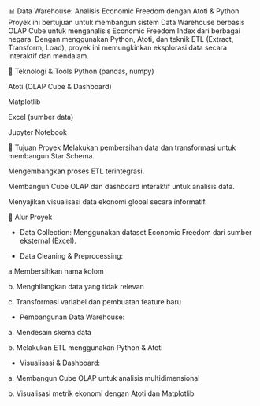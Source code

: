 📊 Data Warehouse: Analisis Economic Freedom dengan Atoti & Python
Proyek ini bertujuan untuk membangun sistem Data Warehouse berbasis OLAP Cube untuk menganalisis Economic Freedom Index dari berbagai negara. Dengan menggunakan Python, Atoti, dan teknik ETL (Extract, Transform, Load), proyek ini memungkinkan eksplorasi data secara interaktif dan mendalam.

🚀 Teknologi & Tools
Python (pandas, numpy)

Atoti (OLAP Cube & Dashboard)

Matplotlib

Excel (sumber data)

Jupyter Notebook

🎯 Tujuan Proyek
Melakukan pembersihan data dan transformasi untuk membangun Star Schema.

Mengembangkan proses ETL terintegrasi.

Membangun Cube OLAP dan dashboard interaktif untuk analisis data.

Menyajikan visualisasi data ekonomi global secara informatif.

📂 Alur Proyek
- Data Collection:
Menggunakan dataset Economic Freedom dari sumber eksternal (Excel).

- Data Cleaning & Preprocessing:

a.Membersihkan nama kolom

b. Menghilangkan data yang tidak relevan

c. Transformasi variabel dan pembuatan feature baru

- Pembangunan Data Warehouse:

a. Mendesain skema data

b. Melakukan ETL menggunakan Python & Atoti

- Visualisasi & Dashboard:

a. Membangun Cube OLAP untuk analisis multidimensional

b. Visualisasi metrik ekonomi dengan Atoti dan Matplotlib
